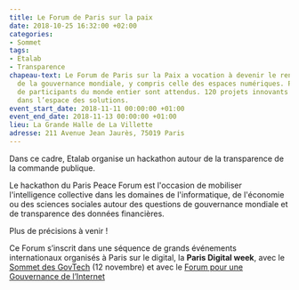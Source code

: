 ```yaml
---
title: Le Forum de Paris sur la paix
date: 2018-10-25 16:32:00 +02:00
categories:
- Sommet
tags:
- Etalab
- Transparence
chapeau-text: Le Forum de Paris sur la Paix a vocation à devenir le rendez-vous annuel
  de la gouvernance mondiale, y compris celle des espaces numériques. Plusieurs milliers
  de participants du monde entier sont attendus. 120 projets innovants seront présentés
  dans l’espace des solutions.
event_start_date: 2018-11-11 00:00:00 +01:00
event_end_date: 2018-11-13 00:00:00 +01:00
lieu: La Grande Halle de La Villette
adresse: 211 Avenue Jean Jaurès, 75019 Paris
---
```


Dans ce cadre, Etalab organise un hackathon autour de la transparence de la commande publique. 

Le hackathon du Paris Peace Forum est l'occasion de mobiliser l'intelligence collective dans les domaines de l'informatique, de l'économie ou des sciences sociales autour des questions de gouvernance mondiale et de transparence des données financières.

Plus de précisions à venir !

Ce Forum s’inscrit dans une séquence de grands événements internationaux organisés à Paris sur le digital, la **Paris Digital week**, avec le [Sommet des GovTech](/agenda/sommet-des-govtech/) (12 novembre) et avec le [Forum pour une Gouvernance de l’Internet](/agenda/forum-sur-la-gouvernance-de-linternet-pour-un-internet-de-la-confiance/) 